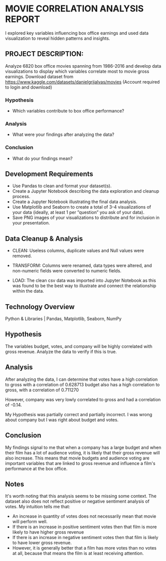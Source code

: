 # **MOVIE CORRELATION ANALYSIS REPORT** 

I explored key variables influencing box office earnings and used data visualization to reveal hidden patterns and insights.

## PROJECT DESCRIPTION:

Analyze 6820 box office movies spanning from 1986-2016 and develop data visualizations to display which variables correlate most to movie gross earnings. Download dataset from https://www.kaggle.com/datasets/danielgrijalvas/movies (Account required to login and download) 

### Hypothesis
- Which variables contribute to box office performance?

### Analysis
- What were your findings after analyzing the data?

### Conclusion
- What do your findings mean?

## Development Requirements

- Use Pandas to clean and format your dataset(s).
- Create a Jupyter Notebook describing the data exploration and cleanup process.
- Create a Jupyter Notebook illustrating the final data analysis.
- Use Matplotlib and Seaborn to create a total of 3-4 visualizations of your data (ideally, at least 1 per ”question” you ask of your data).
- Save PNG images of your visualizations to distribute and for inclusion in your presentation.

## Data Cleanup & Analysis
- CLEAN: Useless columns, duplicate values and Null values were removed.

- TRANSFORM: Columns were renamed, data types were altered, and non-numeric fields were converted to numeric fields.

- LOAD: The clean csv data was imported into Jupyter Notebook as this was found to be the best way to illustrate and connect the relationship within the data.

## Technology Overview
Python & Libraries | Pandas, Matplotlib, Seaborn, NumPy

## Hypothesis
The variables budget, votes, and company will be highly correlated with gross revenue. 
Analyze the data to verify if this is true.

## Analysis
After analyzing the data, I can determine that votes have a high correlation to gross with a correlation of 0.628713
budget also has a high correlation to gross, with a correlation of 0.711270

However, company was very lowly correlated to gross and had a correlation of -0.14.

My Hypothesis was partially correct and partially incorrect. I was wrong about company but I was right about budget and votes.

## Conclusion
My findings signal to me that when a company has a large budget and when their film has a lot of audience voting, it is likely that their gross revenue will also increase.
This means that movie budgets and audience voting are important variables that are linked to gross revenue and influence a film's performance at the box office.

## Notes
It's worth noting that this analysis seems to be missing some context. The dataset also does not reflect positive or negative sentiment analysis of votes. My intuition tells me that:
- An increase in quantity of votes does not necessarily mean that movie will perform well.
- If there is an increase in positive sentiment votes then that film is more likely to have higher gross revenue
- If there is an increase in negative sentiment votes then that film is likely to have lower gross revenue.
- However, it is generally better that a film has more votes than no votes at all, because that means the film is at least receiving attention.
